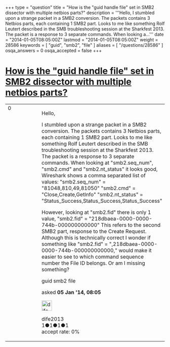 +++
type = "question"
title = "How is the &quot;guid handle file&quot; set in SMB2 dissector with multiple netbios parts?"
description = '''Hello, I stumbled upon a strange packet in a SMB2 conversion. The packets contains 3 Netbios parts, each containing 1 SMB2 part. Looks to me like something Rolf Leutert described in the SMB troubleshooting session at the Sharkfest 2013. The packet is a response to 3 separate commands. When looking a...'''
date = "2014-01-05T08:05:00Z"
lastmod = "2014-01-05T08:05:00Z"
weight = 28586
keywords = [ "guid", "smb2", "file" ]
aliases = [ "/questions/28586" ]
osqa_answers = 0
osqa_accepted = false
+++

<div class="headNormal">

# [How is the "guid handle file" set in SMB2 dissector with multiple netbios parts?](/questions/28586/how-is-the-guid-handle-file-set-in-smb2-dissector-with-multiple-netbios-parts)

</div>

<div id="main-body">

<div id="askform">

<table id="question-table" style="width:100%;"><colgroup><col style="width: 50%" /><col style="width: 50%" /></colgroup><tbody><tr class="odd"><td style="width: 30px; vertical-align: top"><div class="vote-buttons"><span id="post-28586-upvote" class="ajax-command post-vote up" rel="nofollow" title="I like this post (click again to cancel)"> </span><div id="post-28586-score" class="post-score" title="current number of votes">0</div><span id="post-28586-downvote" class="ajax-command post-vote down" rel="nofollow" title="I dont like this post (click again to cancel)"> </span> <span id="favorite-mark" class="ajax-command favorite-mark" rel="nofollow" title="mark/unmark this question as favorite (click again to cancel)"> </span><div id="favorite-count" class="favorite-count"></div></div></td><td><div id="item-right"><div class="question-body"><p>Hello,</p><p>I stumbled upon a strange packet in a SMB2 conversion. The packets contains 3 Netbios parts, each containing 1 SMB2 part. Looks to me like something Rolf Leutert described in the SMB troubleshooting session at the Sharkfest 2013. The packet is a response to 3 separate commands. When looking at "smb2.seq_num", "smb2.cmd" and "smb2.nt_status" it looks good, Wireshark shows a comma separated list of values: "smb2.seq_num" = "81048,810,49,81050" "smb2.cmd" = "Close,Create,GetInfo" "smb2.nt_status" = "Status_Success,Status_Success,Status_Success"</p><p>However, looking at "smb2.fid" there is only 1 value, "smb2.fid" = "218dbaea-0000-0000-744b-000000000000" This refers to the second SMB2 part, response to the Create Request. Although this is technically correct I wonder if something like "smb2.fid" = ",218dbaea-0000-0000-744b-000000000000," would make it easier to see to which command sequence number the File ID belongs. Or am I missing something?</p></div><div id="question-tags" class="tags-container tags"><span class="post-tag tag-link-guid" rel="tag" title="see questions tagged &#39;guid&#39;">guid</span> <span class="post-tag tag-link-smb2" rel="tag" title="see questions tagged &#39;smb2&#39;">smb2</span> <span class="post-tag tag-link-file" rel="tag" title="see questions tagged &#39;file&#39;">file</span></div><div id="question-controls" class="post-controls"></div><div class="post-update-info-container"><div class="post-update-info post-update-info-user"><p>asked <strong>05 Jan '14, 08:05</strong></p><img src="https://secure.gravatar.com/avatar/8745a7230463c8273ffe2d4ebb47fa72?s=32&amp;d=identicon&amp;r=g" class="gravatar" width="32" height="32" alt="dife2013&#39;s gravatar image" /><p><span>dife2013</span><br />
<span class="score" title="1 reputation points">1</span><span title="1 badges"><span class="badge1">●</span><span class="badgecount">1</span></span><span title="1 badges"><span class="silver">●</span><span class="badgecount">1</span></span><span title="1 badges"><span class="bronze">●</span><span class="badgecount">1</span></span><br />
<span class="accept_rate" title="Rate of the user&#39;s accepted answers">accept rate:</span> <span title="dife2013 has no accepted answers">0%</span></p></div></div><div id="comments-container-28586" class="comments-container"></div><div id="comment-tools-28586" class="comment-tools"></div><div class="clear"></div><div id="comment-28586-form-container" class="comment-form-container"></div><div class="clear"></div></div></td></tr></tbody></table>

</div>

</div>


